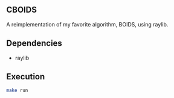 ## CBOIDS

A reimplementation of my favorite algorithm, BOIDS, using raylib.

## Dependencies

- raylib

## Execution

```bash
make run
